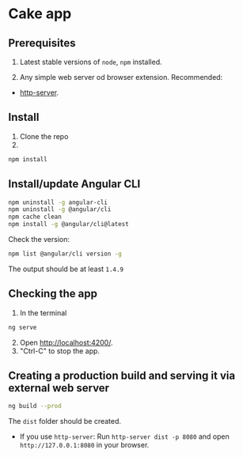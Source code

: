 # Cake app 

## Prerequisites
1. Latest stable versions of `node`, `npm` installed.

2. Any simple web server od browser extension. Recommended:
- [http-server](https://www.npmjs.com/package/http-server
).

## Install
1. Clone the repo
2. 

```bash
npm install
```

## Install/update Angular CLI
```bash
npm uninstall -g angular-cli
npm uninstall -g @angular/cli
npm cache clean
npm install -g @angular/cli@latest
```

Check the version:
```bash
npm list @angular/cli version -g
```
The output should be at least `1.4.9`

## Checking the app
1. In the terminal
```bash
ng serve
```
2. Open [http://localhost:4200/](http://localhost:4200/).
3. "Ctrl-C" to stop the app.

## Creating a production build and serving it via external web server
```bash
ng build --prod
```
The `dist` folder should be created.

- If you use `http-server`: Run `http-server dist -p 8080` and open `http://127.0.0.1:8080` in your browser.
